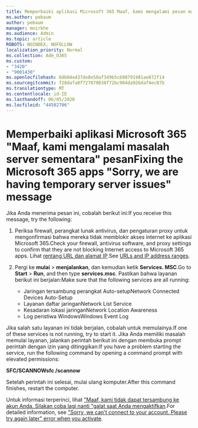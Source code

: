 ```yaml
---
title: Memperbaiki aplikasi Microsoft 365 Maaf, kami mengalami pesan masalah server sementara
ms.author: pebaum
author: pebaum
manager: mnirkhe
ms.audience: Admin
ms.topic: article
ROBOTS: NOINDEX, NOFOLLOW
localization_priority: Normal
ms.collection: Adm_O365
ms.custom:
- "3420"
- "9001430"
ms.openlocfilehash: 6db04a437de8e50af349b5c690791981ae872f14
ms.sourcegitcommit: f28dafa0f727870038f72bc904da926daf4ec07b
ms.translationtype: MT
ms.contentlocale: id-ID
ms.lasthandoff: 06/05/2020
ms.locfileid: "44582706"
---
```

# <a name="fixing-the-microsoft-365-apps-sorry-we-are-having-temporary-server-issues-message"></a><span data-ttu-id="de9c1-102">Memperbaiki aplikasi Microsoft 365 "Maaf, kami mengalami masalah server sementara" pesan</span><span class="sxs-lookup"><span data-stu-id="de9c1-102">Fixing the Microsoft 365 apps "Sorry, we are having temporary server issues" message</span></span>

<span data-ttu-id="de9c1-103">Jika Anda menerima pesan ini, cobalah berikut ini:</span><span class="sxs-lookup"><span data-stu-id="de9c1-103">If you receive this message, try the following:</span></span>

1. <span data-ttu-id="de9c1-104">Periksa firewall, perangkat lunak antivirus, dan pengaturan proxy untuk mengonfirmasi bahwa mereka tidak memblokir akses internet ke aplikasi Microsoft 365.</span><span class="sxs-lookup"><span data-stu-id="de9c1-104">Check your firewall, antivirus software, and proxy settings to confirm that they are not blocking Internet access to Microsoft 365 apps.</span></span> <span data-ttu-id="de9c1-105">Lihat [rentang URL dan alamat IP](https://docs.microsoft.com/office365/enterprise/urls-and-ip-address-ranges).</span><span class="sxs-lookup"><span data-stu-id="de9c1-105">See [URLs and IP address ranges](https://docs.microsoft.com/office365/enterprise/urls-and-ip-address-ranges).</span></span>

2. <span data-ttu-id="de9c1-106">Pergi ke **mulai**  >  **menjalankan**, dan kemudian ketik **Services. MSC**.</span><span class="sxs-lookup"><span data-stu-id="de9c1-106">Go to **Start** > **Run**, and then type **services.msc**.</span></span> <span data-ttu-id="de9c1-107">Pastikan bahwa layanan berikut ini berjalan:</span><span class="sxs-lookup"><span data-stu-id="de9c1-107">Make sure that the following services are all running:</span></span>
    - <span data-ttu-id="de9c1-108">Jaringan tersambung perangkat Auto-setup</span><span class="sxs-lookup"><span data-stu-id="de9c1-108">Network Connected Devices Auto-Setup</span></span>
    - <span data-ttu-id="de9c1-109">Layanan daftar jaringan</span><span class="sxs-lookup"><span data-stu-id="de9c1-109">Network List Service</span></span>
    - <span data-ttu-id="de9c1-110">Kesadaran lokasi jaringan</span><span class="sxs-lookup"><span data-stu-id="de9c1-110">Network Location Awareness</span></span>
    - <span data-ttu-id="de9c1-111">Log peristiwa Windows</span><span class="sxs-lookup"><span data-stu-id="de9c1-111">Windows Event Log</span></span>

<span data-ttu-id="de9c1-112">Jika salah satu layanan ini tidak berjalan, cobalah untuk memulainya.</span><span class="sxs-lookup"><span data-stu-id="de9c1-112">If one of these services is not running, try to start it.</span></span> <span data-ttu-id="de9c1-113">Jika Anda memiliki masalah memulai layanan, jalankan perintah berikut ini dengan membuka prompt perintah dengan izin yang ditinggikan:</span><span class="sxs-lookup"><span data-stu-id="de9c1-113">If you have a problem starting the service, run the following command by opening a command prompt with elevated permissions:</span></span>

<span data-ttu-id="de9c1-114">**SFC/SCANNOW**</span><span class="sxs-lookup"><span data-stu-id="de9c1-114">**sfc /scannow**</span></span>

<span data-ttu-id="de9c1-115">Setelah perintah ini selesai, mulai ulang komputer.</span><span class="sxs-lookup"><span data-stu-id="de9c1-115">After this command finishes, restart the computer.</span></span>

<span data-ttu-id="de9c1-116">Untuk informasi terperinci, lihat ["Maaf, kami tidak dapat tersambung ke akun Anda. Silakan coba lagi nanti "galat saat Anda mengaktifkan](https://docs.microsoft.com/office/troubleshoot/activation-installation/issue-when-activate-office-from-office-365).</span><span class="sxs-lookup"><span data-stu-id="de9c1-116">For detailed information, see ["Sorry, we can't connect to your account. Please try again later" error when you activate](https://docs.microsoft.com/office/troubleshoot/activation-installation/issue-when-activate-office-from-office-365).</span></span>